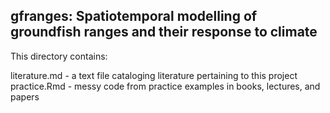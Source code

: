 ## gfranges: Spatiotemporal modelling of groundfish ranges and their response to climate

This directory contains:

literature.md - a text file cataloging literature pertaining to this project
practice.Rmd - messy code from practice examples in books, lectures, and papers





